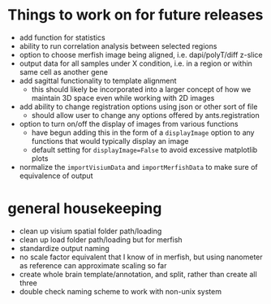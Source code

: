 # Things to work on for future releases
- add function for statistics
- ability to run correlation analysis between selected regions
- option to choose merfish image being aligned, i.e. dapi/polyT/diff z-slice
- output data for all samples under X condition, i.e. in a region or within same cell as another gene
- add sagittal functionality to template alignment
  - this should likely be incorporated into a larger concept of how we maintain 3D space even while working with 2D images
- add ability to change registration options using json or other sort of file
  - should allow user to change any options offered by ants.registration
- option to turn on/off the display of images from various functions
  - have begun adding this in the form of a `displayImage` option to any functions that would typically display an image
  - default setting for `displayImage=False` to avoid excessive matplotlib plots
- normalize the `importVisiumData` and `importMerfishData` to make sure of equivalence of output

# general housekeeping
- clean up visium spatial folder path/loading
- clean up load folder path/loading but for merfish
- standardize output naming 
- no scale factor equivalent that I know of in merfish, but using nanometer as reference can approximate scaling so far
- create whole brain template/annotation, and split, rather than create all three
- double check naming scheme to work with non-unix system